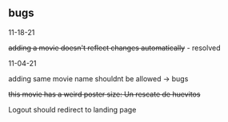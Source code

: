 ## bugs 

11-18-21

~~adding a movie doesn't reflect changes automatically~~ - resolved

11-04-21 

adding same movie name shouldnt be allowed -> bugs

~~this movie has a weird poster size: Un rescate de huevitos~~

Logout should redirect to landing page 
